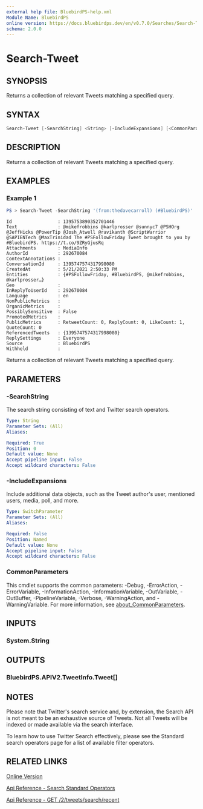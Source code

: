 ```yaml
---
external help file: BluebirdPS-help.xml
Module Name: BluebirdPS
online version: https://docs.bluebirdps.dev/en/v0.7.0/Searches/Search-Tweet
schema: 2.0.0
---
```


# Search-Tweet

## SYNOPSIS

Returns a collection of relevant Tweets matching a specified query.

## SYNTAX

```powershell
Search-Tweet [-SearchString] <String> [-IncludeExpansions] [<CommonParameters>]
```

## DESCRIPTION

Returns a collection of relevant Tweets matching a specified query.

## EXAMPLES

### Example 1

```powershell
PS > Search-Tweet -SearchString '(from:thedavecarroll) (#BluebirdPS)'
```

```text
Id                 : 1395753890352701446
Text               : @mikefrobbins @karlprosser @sunnyc7 @PSHOrg @JeffHicks @PowerTip @Josh_Atwell @ravikanth @ScriptWarrior @SAPIENTech @MaxTrinidad The #PSFollowFriday Tweet brought to you by #BluebirdPS. https://t.co/9ZRyGjusRq
Attachments        : MediaInfo
AuthorId           : 292670084
ContextAnnotations :
ConversationId     : 1395747574317998080
CreatedAt          : 5/21/2021 2:50:33 PM
Entities           : {#PSFollowFriday, #BluebirdPS, @mikefrobbins, @karlprosser…}
Geo                :
InReplyToUserId    : 292670084
Language           : en
NonPublicMetrics   :
OrganicMetrics     :
PossiblySensitive  : False
PromotedMetrics    :
PublicMetrics      : RetweetCount: 0, ReplyCount: 0, LikeCount: 1, QuoteCount: 0
ReferencedTweets   : {1395747574317998080}
ReplySettings      : Everyone
Source             : BluebirdPS
Withheld           :
```

Returns a collection of relevant Tweets matching a specified query.

## PARAMETERS

### -SearchString

The search string consisting of text and Twitter search operators.

```yaml
Type: String
Parameter Sets: (All)
Aliases:

Required: True
Position: 0
Default value: None
Accept pipeline input: False
Accept wildcard characters: False
```

### -IncludeExpansions

Include additional data objects, such as the Tweet author's user, mentioned users, media, poll, and more.

```yaml
Type: SwitchParameter
Parameter Sets: (All)
Aliases:

Required: False
Position: Named
Default value: None
Accept pipeline input: False
Accept wildcard characters: False
```

### CommonParameters

This cmdlet supports the common parameters: -Debug, -ErrorAction, -ErrorVariable, -InformationAction, -InformationVariable, -OutVariable, -OutBuffer, -PipelineVariable, -Verbose, -WarningAction, and -WarningVariable. For more information, see [about_CommonParameters](http://go.microsoft.com/fwlink/?LinkID=113216).

## INPUTS

### System.String

## OUTPUTS

### BluebirdPS.APIV2.TweetInfo.Tweet[]

## NOTES

Please note that Twitter's search service and, by extension, the Search API is not meant to be an exhaustive source of Tweets.
Not all Tweets will be indexed or made available via the search interface.

To learn how to use Twitter Search effectively, please see the Standard search operators page for a list of available filter operators.

## RELATED LINKS

[Online Version](https://docs.bluebirdps.dev/en/v0.7.0/Searches/Search-Tweet)

[Api Reference - Search Standard Operators](https://developer.twitter.com/en/docs/twitter-api/v1/rules-and-filtering/overview/standard-operators)

[Api Reference - GET /2/tweets/search/recent](https://developer.twitter.com/en/docs/twitter-api/tweets/search/api-reference/get-tweets-search-recent)
